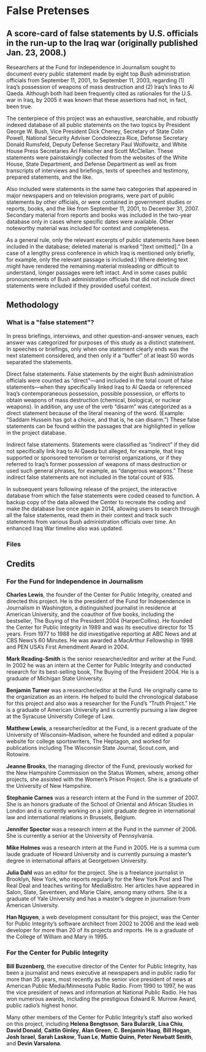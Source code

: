 # False Pretenses

## A score-card of false statements by U.S. officials in the run-up to the Iraq war (originally published Jan. 23, 2008.)

Researchers at the Fund for Independence in Journalism sought to document every public statement made by eight top Bush administration officials from September 11, 2001, to September 11, 2003, regarding (1) Iraq’s possession of weapons of mass destruction and (2) Iraq’s links to Al Qaeda. Although both had been frequently cited as rationales for the U.S. war in Iraq, by 2005 it was known that these assertions had not, in fact, been true.

The centerpiece of this project was an exhaustive, searchable, and robustly indexed database of all public statements on the two topics by President George W. Bush, Vice President Dick Cheney, Secretary of State Colin Powell, National Security Adviser Condoleezza Rice, Defense Secretary Donald Rumsfeld, Deputy Defense Secretary Paul Wolfowitz, and White House Press Secretaries Ari Fleischer and Scott McClellan. These statements were painstakingly collected from the websites of the White House, State Department, and Defense Department as well as from transcripts of interviews and briefings, texts of speeches and testimony, prepared statements, and the like.

Also included were statements in the same two categories that appeared in major newspapers and on television programs, were part of public statements by other officials, or were contained in government studies or reports, books, and the like from September 11, 2001, to December 31, 2007. Secondary material from reports and books was included in the two-year database only in cases where specific dates were available. Other noteworthy material was included for context and completeness.

As a general rule, only the relevant excerpts of public statements have been included in the database; deleted material is marked “[text omitted].” (In a case of a lengthy press conference in which Iraq is mentioned only briefly, for example, only the relevant passage is included.) Where deleting text might have rendered the remaining material misleading or difficult to understand, longer passages were left intact. And in some cases public pronouncements of Bush administration officials that did not include direct statements were included if they provided useful context.

## Methodology

### What is a "false statement"?

In press briefings, interviews, and other question-and-answer venues, each answer was categorized for purposes of this study as a distinct statement. In speeches or briefings, only when one statement clearly ends was the next statement considered, and then only if a “buffer” of at least 50 words separated the statements.

Direct false statements. False statements by the eight Bush administration officials were counted as “direct”—and included in the total count of false statements—when they specifically linked Iraq to Al Qaeda or referenced Iraq’s contemporaneous possession, possible possession, or efforts to obtain weapons of mass destruction (chemical, biological, or nuclear weapons). In addition, any use of the verb “disarm” was categorized as a direct statement because of the literal meaning of the word. (Example: “Saddam Hussein has got a choice, and that is, he can disarm.”) These false statements can be found within the passages that are highlighted in yellow in the project database.

Indirect false statements. Statements were classified as “indirect” if they did not specifically link Iraq to Al Qaeda but alleged, for example, that Iraq supported or sponsored terrorism or terrorist organizations, or if they referred to Iraq’s former possession of weapons of mass destruction or used such general phrases, for example, as “dangerous weapons.” These indirect false statements are not included in the total count of 935.

In subsequent years following release of the project, the interactive database from which the false statements were coded ceased to function. A backup copy of the data allowed the Center to recreate the coding and make the database live once again in 2014, allowing users to search through all the false statements, read them in their context and track such statements from various Bush administration officials over time. An enhanced Iraq War timeline also was updated.

### Files


## Credits

### For the Fund for Independence in Journalism

**Charles Lewis**, the founder of the Center for Public Integrity, created and directed this project. He is the president of the Fund for Independence in Journalism in Washington, a distinguished journalist in residence at American University, and the coauthor of five books, including the bestseller, The Buying of the President 2004 (HarperCollins). He founded the Center for Public Integrity in 1989 and was its executive director for 15 years. From 1977 to 1988 he did investigative reporting at ABC News and at CBS News’s 60 Minutes. He was awarded a MacArthur Fellowship in 1998 and PEN USA’s First Amendment Award in 2004.

**Mark Reading-Smith** is the senior researcher/editor and writer at the Fund. In 2002 he was an intern at the Center for Public Integrity and conducted research for its best-selling book, The Buying of the President 2004. He is a graduate of Michigan State University.

**Benjamin Turner** was a researcher/editor at the Fund. He originally came to the organization as an intern. He helped to build the chronological database for this project and also was a researcher for the Fund’s “Truth Project.” He is a graduate of American University and is currently pursuing a law degree at the Syracuse University College of Law.

**Matthew Lewis**, a researcher/editor at the Fund, is a recent graduate of the University of Wisconsin–Madison, where he founded and edited a popular website for college sportswriters, The Heptagon, and worked for publications including The Wisconsin State Journal, Scout.com, and Rotowire.

**Jeanne Brooks**, the managing director of the Fund, previously worked for the New Hampshire Commission on the Status Women, where, among other projects, she assisted with the Women’s Prison Project. She is a graduate of the University of New Hampshire.

**Stephanie Carnes** was a research intern at the Fund in the summer of 2007. She is an honors graduate of the School of Oriental and African Studies in London and is currently working on a joint graduate degree in international law and international relations in Brussels, Belgium.

**Jennifer Spector** was a research intern at the Fund in the summer of 2006. She is currently a senior at the University of Pennsylvania.

**Mike Holmes** was a research intern at the Fund in 2005. He is a summa cum laude graduate of Howard University and is currently pursuing a master’s degree in international affairs at Georgetown University.

**Julia Dahl** was an editor for the project. She is a freelance journalist in Brooklyn, New York, who reports regularly for the New York Post and The Real Deal and teaches writing for MediaBistro. Her articles have appeared in Salon, Slate, Seventeen, and Marie Claire, among many others. She is a graduate of Yale University and has a master’s degree in journalism from American University.

**Han Nguyen**, a web development consultant for this project, was the Center for Public Integrity’s software architect from 2002 to 2006 and the lead web developer for more than 20 of its projects and reports. He is a graduate of the College of William and Mary in 1995.

### For the Center for Public Integrity

**Bill Buzenberg**, the executive director of the Center for Public Integrity, has been a journalist and news executive at newspapers and in public radio for more than 35 years, most recently as the senior vice president of news at American Public Media/Minnesota Public Radio. From 1990 to 1997, he was the vice president of news and information at National Public Radio. He has won numerous awards, including the prestigious Edward R. Murrow Award, public radio’s highest honor.

Many other members of the Center for Public Integrity’s staff also worked on this project, including **Helena Bengtsson**, **Sara Bularzik**, **Lisa Chiu**, **David Donald**, **Caitlin Ginley**, **Alan Green**, **C. Benjamin Haag**, **Bill Hogan**, **Josh Israel**, **Sarah Laskow**, **Tuan Le**, **Mattie Quinn**, **Peter Newbatt Smith**, and **Devin Varsalona**.
